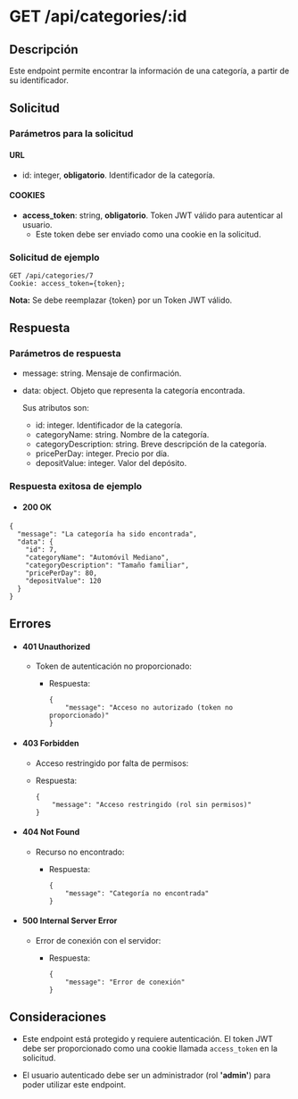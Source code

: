 # GET /api/categories/:id

## Descripción
Este endpoint permite encontrar la información de una categoría, a partir de su identificador.

## Solicitud

### Parámetros para la solicitud
#### URL
* id: integer, **obligatorio**. Identificador de la categoría.

#### COOKIES
* **access_token**: string, **obligatorio**. Token JWT válido para autenticar al usuario.
  * Este token debe ser enviado como una cookie en la solicitud.

### Solicitud de ejemplo

```
GET /api/categories/7
Cookie: access_token={token};
```

**Nota:** Se debe reemplazar {token} por un Token JWT válido.

## Respuesta
### Parámetros de respuesta
* message: string. Mensaje de confirmación.
* data: object. Objeto que representa la categoría encontrada.

  Sus atributos son:
    * id: integer. Identificador de la categoría.
    * categoryName: string. Nombre de la categoría.
    * categoryDescription: string. Breve descripción de la categoría.
    * pricePerDay: integer. Precio por día.
    * depositValue: integer. Valor del depósito.

### Respuesta exitosa de ejemplo

- #### 200 OK
```
{
  "message": "La categoría ha sido encontrada",
  "data": {
    "id": 7,
    "categoryName": "Automóvil Mediano",
    "categoryDescription": "Tamaño familiar",
    "pricePerDay": 80,
    "depositValue": 120
  }
}
```

## Errores
- #### 401 Unauthorized
  - Token de autenticación no proporcionado:
    - Respuesta:

        ```
        {
            "message": "Acceso no autorizado (token no proporcionado)"
        }
        ```

- #### 403 Forbidden

    - Acceso restringido por falta de permisos:

    - Respuesta:

      ```
      {
          "message": "Acceso restringido (rol sin permisos)"
      }
      ```

- #### 404 Not Found

    - Recurso no encontrado:

        - Respuesta:

          ```
          {
              "message": "Categoría no encontrada"
          }
          ```

- #### 500 Internal Server Error

    - Error de conexión con el servidor:

        - Respuesta:

          ```
          {
              "message": "Error de conexión"
          }
          ```

## Consideraciones

- Este endpoint está protegido y requiere autenticación. El token JWT debe ser proporcionado como una cookie llamada `access_token` en la solicitud.

- El usuario autenticado debe ser un administrador (rol **'admin'**) para poder utilizar este endpoint.
